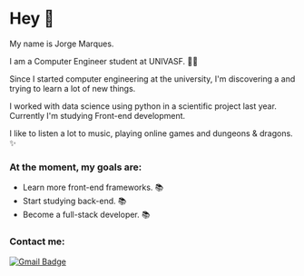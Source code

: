 # Hey 👋
My name is Jorge Marques.  

I am a Computer Engineer student at UNIVASF. 👨‍💻

Since I started computer engineering at the university, I'm discovering a and trying to learn a lot of new things.

I worked with data science using python in a scientific project last year. Currently I'm studying Front-end development.

I like to listen a lot to music, playing online games and dungeons & dragons.  ✨

### At the moment, my goals are:
-  Learn more front-end frameworks. 📚 
- Start studying back-end. 📚
- Become a full-stack developer.  📚

### Contact me:
[![Gmail Badge](https://img.shields.io/badge/-jorge.bmarques1@gmail.com-6633cc?style=flat-square&logo=Gmail&logoColor=white&link=mailto:jorge.bmarques1@gmail.com)](jorge.bmarques1@gmail.com)
